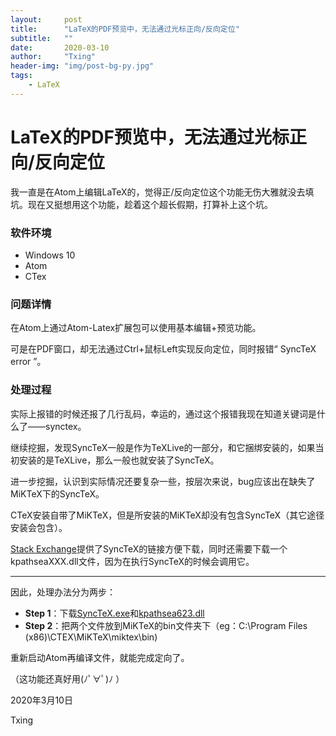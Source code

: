 ```yaml
---
layout:     post
title:      "LaTeX的PDF预览中，无法通过光标正向/反向定位"
subtitle:   ""
date:       2020-03-10
author:     "Txing"
header-img: "img/post-bg-py.jpg"
tags:
    - LaTeX
---
```


# LaTeX的PDF预览中，无法通过光标正向/反向定位

我一直是在Atom上编辑LaTeX的，觉得正/反向定位这个功能无伤大雅就没去填坑。现在又挺想用这个功能，趁着这个超长假期，打算补上这个坑。

### 软件环境

- Windows 10
- Atom
- CTex

### 问题详情

在Atom上通过Atom-Latex扩展包可以使用基本编辑+预览功能。

可是在PDF窗口，却无法通过Ctrl+鼠标Left实现反向定位，同时报错“ SyncTeX error ”。

### 处理过程

实际上报错的时候还报了几行乱码，幸运的，通过这个报错我现在知道关键词是什么了——synctex。

继续挖掘，发现SyncTeX一般是作为TeXLive的一部分，和它捆绑安装的，如果当初安装的是TeXLive，那么一般也就安装了SyncTeX。

进一步挖掘，认识到实际情况还要复杂一些，按层次来说，bug应该出在缺失了MiKTeX下的SyncTeX。

CTeX安装自带了MiKTeX，但是所安装的MiKTeX却没有包含SyncTeX（其它途径安装会包含）。

[Stack Exchange](https://tex.stackexchange.com/questions/338078/how-to-get-synctex-for-windows-to-allow-atom-pdf-view-to-synch#)提供了SyncTeX的链接方便下载，同时还需要下载一个kpathseaXXX.dll文件，因为在执行SyncTeX的时候会调用它。

---

因此，处理办法分为两步：

- **Step 1**：下载[SyncTeX.exe](https://github.com/aminophen/w32tex-build/blob/master/synctex.exe)和[kpathsea623.dll](https://github.com/aminophen/w32tex-build/blob/master/kpathsea623.dll)
- **Step 2**：把两个文件放到MiKTeX的bin文件夹下（eg：C:\Program Files (x86)\CTEX\MiKTeX\miktex\bin)

重新启动Atom再编译文件，就能完成定向了。



（这功能还真好用(ﾉﾟ∀ﾟ)ﾉ ）

2020年3月10日

Txing



